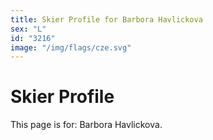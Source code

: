 ```yaml
---
title: Skier Profile for Barbora Havlickova
sex: "L"
id: "3216"
image: "/img/flags/cze.svg" 
---
```


# Skier Profile

This page is for: Barbora Havlickova.
    
